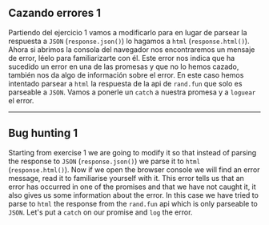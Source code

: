 ## Cazando errores 1

Partiendo del ejercicio 1 vamos a modificarlo para en lugar de parsear la respuesta a `JSON` (`response.json()`) lo hagamos a `html` (`response.html()`). Ahora si abrimos la consola del navegador nos encontraremos un mensaje de error, léelo para familiarizarte con él.
Este error nos indica que ha sucedido un error en una de las promesas y que no lo hemos cazado, también nos da algo de información sobre el error. En este caso hemos intentado parsear a `html` la respuesta de la api de `rand.fun` que solo es parseable a `JSON`.
Vamos a ponerle un `catch` a nuestra promesa y a `loguear` el error.

---

## Bug hunting 1

Starting from exercise 1 we are going to modify it so that instead of parsing the response to `JSON` (`response.json()`) we parse it to `html` (`response.html()`). Now if we open the browser console we will find an error message, read it to familiarise yourself with it.
This error tells us that an error has occurred in one of the promises and that we have not caught it, it also gives us some information about the error. In this case we have tried to parse to `html` the response from the `rand.fun` api which is only parseable to `JSON`.
Let's put a `catch` on our promise and `log` the error.
